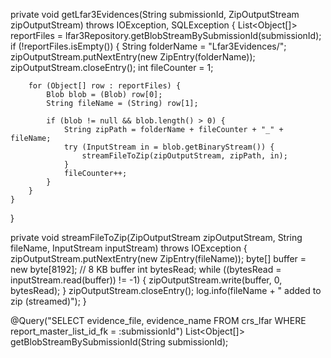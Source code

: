 private void getLfar3Evidences(String submissionId, ZipOutputStream zipOutputStream) throws IOException, SQLException {
    List<Object[]> reportFiles = lfar3Repository.getBlobStreamBySubmissionId(submissionId);
    if (!reportFiles.isEmpty()) {
        String folderName = "Lfar3Evidences/";
        zipOutputStream.putNextEntry(new ZipEntry(folderName));
        zipOutputStream.closeEntry();
        int fileCounter = 1;

        for (Object[] row : reportFiles) {
            Blob blob = (Blob) row[0];
            String fileName = (String) row[1];

            if (blob != null && blob.length() > 0) {
                String zipPath = folderName + fileCounter + "_" + fileName;
                try (InputStream in = blob.getBinaryStream()) {
                    streamFileToZip(zipOutputStream, zipPath, in);
                }
                fileCounter++;
            }
        }
    }
}


private void streamFileToZip(ZipOutputStream zipOutputStream, String fileName, InputStream inputStream) throws IOException {
    zipOutputStream.putNextEntry(new ZipEntry(fileName));
    byte[] buffer = new byte[8192]; // 8 KB buffer
    int bytesRead;
    while ((bytesRead = inputStream.read(buffer)) != -1) {
        zipOutputStream.write(buffer, 0, bytesRead);
    }
    zipOutputStream.closeEntry();
    log.info(fileName + " added to zip (streamed)");
}

@Query("SELECT evidence_file, evidence_name FROM crs_lfar WHERE report_master_list_id_fk = :submissionId")
List<Object[]> getBlobStreamBySubmissionId(String submissionId);
